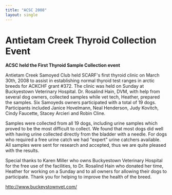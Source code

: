 ```yaml
---
title: "ACSC 2008"
layout: single
---
```


# Antietam Creek Thyroid Collection Event

**ACSC held the First Thyroid Sample Collection event**

Antietam Creek Samoyed Club held SCARF's first thyroid clinic on March 30th, 2008 to assist in establishing normal thyroid test ranges in arctic breeds for ACKCHF grant #372. The clinic was held on Sunday at Buckyestown Veterinary Hospital. Dr. Rosalind Hain, DVM, with help from several dog owners, collected samples while vet tech, Heather, prepared the samples. Six Samoyeds owners participated with a total of 19 dogs. Participants included Janice Hovelmann, Neal Henderson, Judy Kovitch, Cindy Faucette, Stacey Arcieri and Robin Cline.

Samples were collected from all 19 dogs, including urine samples which proved to be the most difficult to collect. We found that most dogs did well with having urine collected directly from the bladder with a needle. For dogs who required a free urine catch we had "expert" urine catchers available. All samples were sent for research and accepted, thus we are quite pleased with the results.

Special thanks to Karen Miller who owns Buckyestown Veterinary Hospital for the free use of the facilities, to Dr. Rosalind Hain who donated her time, Heather for working on a Sunday and to all owners for allowing their dogs to participate. Thank you for helping to improve the health of the breed.

http://www.buckeystownvet.com/
